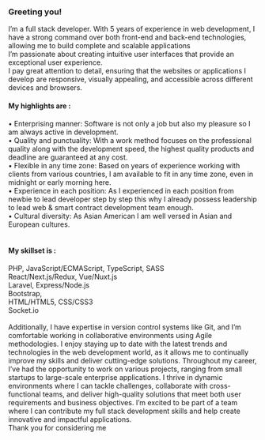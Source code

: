 <h3>Greeting you!</h3>
I’m a full stack developer. With 5 years of experience in web development, I have a strong command over both front-end and back-end technologies, allowing me to build complete and scalable applications<br>
I’m passionate about creating intuitive user interfaces that provide an exceptional user experience.<br>I pay great attention to detail, ensuring that the websites or applications I develop are responsive, visually appealing, and accessible across different devices and browsers.<br>
<h4 dir="auto">My highlights are :</h4>
•	Enterprising manner: Software is not only a job but also my pleasure so I am always active in development.<br>
•	Quality and punctuality: With a work method focuses on the professional quality along with the development speed, the highest quality products and deadline are guaranteed at any cost.<br>
•	Flexible in any time zone: Based on years of experience working with clients from various countries, I am available to fit in any time zone, even in midnight or early morning here.<br>
•	Experience in each position: As I experienced in each position from newbie to lead developer step by step this why I already possess leadership to lead web &amp; smart contract development team enough.<br>
•	Cultural diversity: As Asian American I am well versed in Asian and European cultures.<br>
<br>
<h4 dir="auto">My skillset is :</h4>
PHP, JavaScript/ECMAScript, TypeScript, SASS<br>
React/Next.js/Redux, Vue/Nuxt.js<br>
Laravel, Express/Node.js<br>
Bootstrap,<br>
HTML/HTML5, CSS/CSS3<br>
Socket.io<br>
<br>
Additionally, I have expertise in version control systems like Git, and I’m comfortable working in collaborative environments using Agile methodologies. I enjoy staying up to date with the latest trends and technologies in the web development world, as it allows me to continually improve my skills and deliver cutting-edge solutions.
Throughout my career, I’ve had the opportunity to work on various projects, ranging from small startups to large-scale enterprise applications. I thrive in dynamic environments where I can tackle challenges, collaborate with cross-functional teams, and deliver high-quality solutions that meet both user requirements and business objectives.
I’m excited to be part of a team where I can contribute my full stack development skills and help create innovative and impactful applications. 
<br>
Thank you for considering me
</article>
